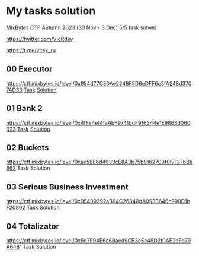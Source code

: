 # My tasks solution
[MixBytes CTF Autumn 2023 (30 Nov - 3 Dec)](https://ctf.mixbytes.io/) 5/5 task solved

https://twitter.com/VicRdev

https://t.me/vitek_ru

## 00 Executor 
https://ctf.mixbytes.io/level/0x954d77C50Ae2248F5D6eDFF6c5fA248d3707AD33
[Task](https://github.com/mmvds/MixBytes-ctfAutumn2023/blob/main/00_Executor/src/Task.sol)
[Solution](https://github.com/mmvds/MixBytes-ctfAutumn2023/blob/main/00_Executor/script/Solution.s.sol)

## 01 Bank 2 
https://ctf.mixbytes.io/level/0x4fFe4ef4faAbF9741bdF916344e1E9868d060923
[Task](https://github.com/mmvds/MixBytes-ctfAutumn2023/blob/main/01_Bank2/src/Task.sol)
[Solution](https://github.com/mmvds/MixBytes-ctfAutumn2023/blob/main/01_Bank2/script/Solution.s.sol)

## 02 Buckets
https://ctf.mixbytes.io/level/0xae58E6d4939cE8A3b75b9162700f0f7137bBb862
Task
Solution

## 03 Serious Business Investment
https://ctf.mixbytes.io/level/0x95409392aB64C26848dA0933646c990D1bF20802
Task
Solution

## 04 Totalizator
https://ctf.mixbytes.io/level/0x6d7F94E6a6Baed9CB3e5e48D2b1AE2bFd79A6481
Task
Solution